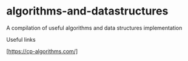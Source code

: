 # algorithms-and-datastructures
A compilation of useful algorithms and data structures implementation

Useful links

[https://cp-algorithms.com/]
